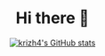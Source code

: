 <div align="center">
  <h1>Hi there 👋</h1>

  [![krizh4's GitHub stats](https://github-readme-stats.vercel.app/api?username=krizh4)](https://github.com/krizh4)
</div>
<!--
**krizh4/krizh4** is a ✨ _special_ ✨ repository because its `README.md` (this file) appears on your GitHub profile.

Here are some ideas to get you started:

- 🔭 I’m currently working on ...
- 🌱 I’m currently learning ...
- 👯 I’m looking to collaborate on ...
- 🤔 I’m looking for help with ...
- 💬 Ask me about ...
- 📫 How to reach me: ...
- 😄 Pronouns: ...
- ⚡ Fun fact: ...
-->
